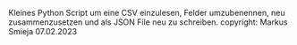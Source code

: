 Kleines Python Script um eine CSV einzulesen, Felder umzubenennen, neu zusammenzusetzen und als JSON File neu zu schreiben.
copyright: Markus Smieja
07.02.2023
